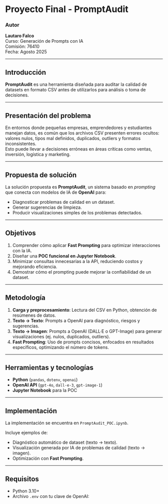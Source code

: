 # Proyecto Final - PromptAudit

### Autor
**Lautaro Falco**  
Curso: Generación de Prompts con IA  
Comisión: 76410  
Fecha: Agosto 2025  

---

## Introducción
**PromptAudit** es una herramienta diseñada para auditar la calidad de datasets en formato CSV antes de utilizarlos para análisis o toma de decisiones.  

---

## Presentación del problema
En entornos donde pequeñas empresas, emprendedores y estudiantes manejan datos, es común que los archivos CSV presenten errores ocultos: valores nulos, tipos mal definidos, duplicados, outliers y formatos inconsistentes.  
Esto puede llevar a decisiones erróneas en áreas críticas como ventas, inversión, logística y marketing.

---

## Propuesta de solución
La solución propuesta es **PromptAudit**, un sistema basado en *prompting* que conecta con modelos de IA de **OpenAI** para:

- Diagnosticar problemas de calidad en un dataset.
- Generar sugerencias de limpieza.
- Producir visualizaciones simples de los problemas detectados.

---

## Objetivos
1. Comprender cómo aplicar **Fast Prompting** para optimizar interacciones con la IA.  
2. Diseñar una **POC funcional en Jupyter Notebook**.  
3. Minimizar consultas innecesarias a la API, reduciendo costos y mejorando eficiencia.  
4. Demostrar cómo el prompting puede mejorar la confiabilidad de un dataset.

---

## Metodología
1. **Carga y preprocesamiento**: Lectura del CSV en Python, obtención de resúmenes de datos.  
2. **Texto → Texto**: Prompts a OpenAI para diagnóstico, riesgos y sugerencias.  
3. **Texto → Imagen**: Prompts a OpenAI (DALL·E o GPT-Image) para generar visualizaciones (ej. nulos, duplicados, outliers).  
4. **Fast Prompting**: Uso de prompts concisos, enfocados en resultados específicos, optimizando el número de tokens.

---

## Herramientas y tecnologías
- **Python** (`pandas`, `dotenv`, `openai`)  
- **OpenAI API** (`gpt-4o`, `dall-e-3`, `gpt-image-1`)  
- **Jupyter Notebook** para la POC  

---

## Implementación
La implementación se encuentra en `PromptAudit_POC.ipynb`.  

Incluye ejemplos de:
- Diagnóstico automático de dataset (texto → texto).  
- Visualización generada por IA de problemas de calidad (texto → imagen).  
- Optimización con **Fast Prompting**.  

---

## Requisitos
- Python 3.10+
- Archivo `.env` con tu clave de OpenAI:

